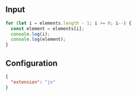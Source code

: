 
## Input
```javascript input
for (let i = elements.length - 1; i >= 0; i--) {
  const element = elements[i];
  console.log(i);
  console.log(element);
}
```

## Configuration
```json configuration
{
  "extension": "js"
}
```
